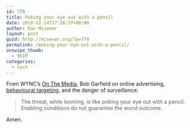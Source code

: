 ```yaml
---
id: 778
title: Poking your eye out with a pencil
date: 2010-12-14T17:28:37+00:00
author: Dan Misener
layout: post
guid: http://misener.org/?p=778
permalink: /poking-your-eye-out-with-a-pencil/
onswipe_thumb:
  - SKIP
categories:
  - tech
---
```

From WYNC&#8217;s [On The Media](http://www.onthemedia.org/transcripts/2010/12/10/04), Bob Garfield on online advertising, [behavioural targeting](http://www.onthemedia.org/transcripts/2010/12/10/04), and the danger of surveillance:

> The threat, while looming, is like poking your eye out with a pencil. Enabling conditions do not guarantee the worst outcome.

Amen.